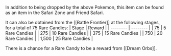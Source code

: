 In addition to being dropped by the above Pokemon, this item can be found as an item in the Safari Zone and Friend Safari.

It can also be obtained from the [[Battle Frontier]] at the following stages, for a total of 75 Rare Candies:
| Stage  | Reward |
| -------- | -------- |
| 75 | 5 Rare Candies |
| 275 | 10 Rare Candies |
| 375 | 15 Rare Candies |
| 750 | 20 Rare Candies |
| 1,500 | 25 Rare Candies |

There is a chance for a Rare Candy to be a reward from [[Dream Orbs]].